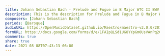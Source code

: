 ```yaml
---
title: Johann Sebastian Bach - Prelude and Fugue in B Major WTC II BWV 892 (1)
description: This is the description for Prelude and Fugue in B Major WTC II BWV 892 by Johann Sebastian Bach
composers: [Johann Sebastian Bach]
periods: [Baroque]
audioURL: https://OpenMusicDataset.github.io/Maestro/maestro-v3.0.0/2011/MIDI-Unprocessed_09_R1_2011_MID--AUDIO_R1-D3_12_Track12_wav.midi
formURL: https://docs.google.com/forms/d/e/1FAIpQLSd1UG8YYpGm0UsVAnPq2CTmWEpq_NGAZPLSyGS0hT9d3EjRpA/viewform
comments: true
share: true
date: 2021-08-08T07:43:13-06:00
---
```

